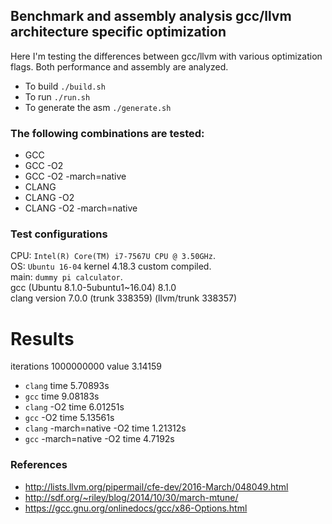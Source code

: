 ## Benchmark and assembly analysis gcc/llvm architecture specific optimization
Here I'm testing the differences between gcc/llvm with various optimization flags. Both performance and assembly are analyzed.

- To build `./build.sh`
- To run `./run.sh`
- To generate the asm `./generate.sh`

### The following combinations are tested:
- GCC
- GCC -O2
- GCC -O2 -march=native
- CLANG 
- CLANG -O2
- CLANG -O2 -march=native

### Test configurations
CPU: `Intel(R) Core(TM) i7-7567U CPU @ 3.50GHz`.  
OS: `Ubuntu 16-04` kernel 4.18.3 custom compiled.  
main: `dummy pi calculator`.  
gcc (Ubuntu 8.1.0-5ubuntu1~16.04) 8.1.0  
clang version 7.0.0 (trunk 338359) (llvm/trunk 338357)  

# Results
iterations 1000000000 value 3.14159  

- `clang` time 5.70893s  
- `gcc` time 9.08183s  
- `clang` -O2 time 6.01251s  
- `gcc` -O2 time 5.13561s  
- `clang` -march=native -O2 time 1.21312s  
- `gcc` -march=native -O2 time 4.7192s  

### References
- http://lists.llvm.org/pipermail/cfe-dev/2016-March/048049.html
- http://sdf.org/~riley/blog/2014/10/30/march-mtune/
- https://gcc.gnu.org/onlinedocs/gcc/x86-Options.html